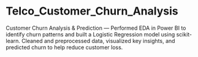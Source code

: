 # Telco_Customer_Churn_Analysis
Customer Churn Analysis &amp; Prediction — Performed EDA in Power BI to identify churn patterns and built a Logistic Regression model using scikit-learn. Cleaned and preprocessed data, visualized key insights, and predicted churn to help reduce customer loss.
